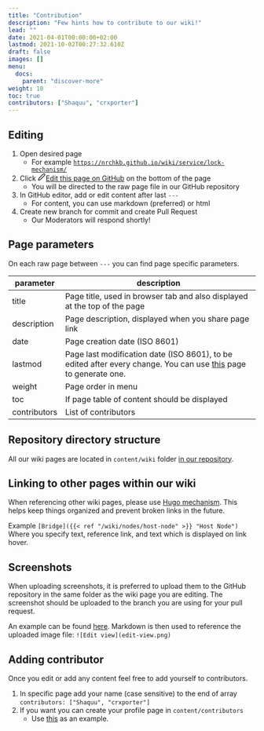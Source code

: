 ```yaml
---
title: "Contribution"
description: "Few hints how to contribute to our wiki!"
lead: ""
date: 2021-04-01T00:00:00+02:00
lastmod: 2021-10-02T00:27:32.610Z
draft: false
images: []
menu:
  docs:
    parent: "discover-more"
weight: 10
toc: true
contributors: ["Shaquu", "crxporter"]
---
```


## Editing

1. Open desired page
   * For example [`https://nrchkb.github.io/wiki/service/lock-mechanism/`](https://nrchkb.github.io/wiki/service/lock-mechanism/)
2. Click <p class="edit-page" style="display: contents;"><a href="javascript: document.body.scrollIntoView(false);"><svg xmlns="http://www.w3.org/2000/svg" width="16" height="16" viewBox="0 0 24 24" fill="none" stroke="currentColor" stroke-width="2" stroke-linecap="round" stroke-linejoin="round" class="feather feather-edit-2"><path d="M17 3a2.828 2.828 0 1 1 4 4L7.5 20.5 2 22l1.5-5.5L17 3z"></path></svg>Edit this page on GitHub</a></p> on the bottom of the page
   * You will be directed to the raw page file in our GitHub repository
3. In GitHub editor, add or edit content after last `---`
   * For content, you can use markdown (preferred) or html
4. Create new branch for commit and create Pull Request
   * Our Moderators will respond shortly!

## Page parameters

On each raw page between `---` you can find page specific parameters.

| parameter | description |
|---|---|
| title | Page title, used in browser tab and also displayed at the top of the page |
| description | Page description, displayed when you share page link |
| date | Page creation date (ISO 8601) |
| lastmod | Page last modification date (ISO 8601), to be edited after every change. You can use [this](https://www.timestamp-converter.com/) page to generate one. |
| weight | Page order in menu |
| toc | If page table of content should be displayed |
| contributors | List of contributors |

## Repository directory structure

All our wiki pages are located in `content/wiki` folder [in our repository](https://github.com/NRCHKB/NRCHKB.github.io/tree/master/content/wiki).

## Linking to other pages within our wiki

When referencing other wiki pages, please use [Hugo mechanism](https://gohugo.io/content-management/cross-references/). This helps keep things organized and prevent broken links in the future.

Example `[Bridge]({{< ref "/wiki/nodes/host-node" >}} "Host Node")`
Where you specify text, reference link, and text which is displayed on link hover.

## Screenshots

When uploading screenshots, it is preferred to upload them to the GitHub repository in the same folder as the wiki page you are editing. The screenshot should be uploaded to the branch you are using for your pull request.

An example can be found [here](https://github.com/NRCHKB/NRCHKB.github.io/tree/master/content/wiki/nodes/status-node). Markdown is then used to reference the uploaded image file:
`![Edit view](edit-view.png)`

## Adding contributor

Once you edit or add any content feel free to add yourself to contributors.

1. In specific page add your name (case sensitive) to the end of array `contributors: ["Shaquu", "crxporter"]`
2. If you want you can create your profile page in `content/contributors`
   * Use [this](https://github.com/NRCHKB/NRCHKB.github.io/blob/master/content/contributors/shaquu/_index.md) as an example.
